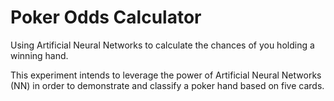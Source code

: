 # Poker Odds Calculator
Using Artificial Neural Networks to calculate the chances of you holding a winning hand.

This experiment intends to leverage the power of Artificial Neural Networks (NN) in order to demonstrate and classify a poker hand based on five cards.
